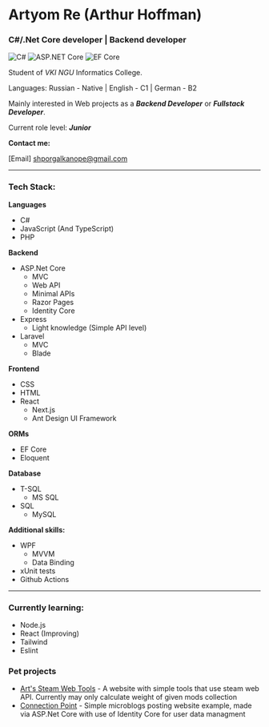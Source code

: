 # Artyom Re (Arthur Hoffman) 
### C#/.Net Core developer | Backend developer
![C#](https://img.shields.io/badge/-C%23-239120?logo=c-sharp) 
![ASP.NET Core](https://img.shields.io/badge/-ASP.NET_Core-512BD4?logo=dotnet) 
![EF Core](https://img.shields.io/badge/-EF_Core-512BD4?logo=dotnet)

Student of *VKI NGU* Informatics College. 

Languages: Russian - Native | English - C1 | German - B2

Mainly interested in Web projects as a ***Backend Developer*** or ***Fullstack Developer***.

Current role level: ***Junior***

**Contact me:**

[Email] shporgalkanope@gmail.com

---
### Tech Stack:
**Languages**
- C#
- JavaScript (And TypeScript)
- PHP

**Backend**
- ASP.Net Core
  - MVC
  - Web API
  - Minimal APIs
  - Razor Pages
  - Identity Core
- Express
  - Light knowledge (Simple API level)
- Laravel
  - MVC
  - Blade

**Frontend**
- CSS
- HTML
- React
  - Next.js
  - Ant Design UI Framework

**ORMs**
- EF Core
- Eloquent

**Database**
- T-SQL
  - MS SQL
- SQL
  - MySQL

**Additional skills:**
- WPF
  - MVVM
  - Data Binding
- xUnit tests
- Github Actions
---
### Currently learning:
- Node.js
- React (Improving)
- Tailwind
- Eslint

### Pet projects
- [Art's Steam Web Tools](https://github.com/Shporgalka-Nope/SteamWebTools.git) - A website with simple tools that use steam web API. Currently may only calculate weight of given mods collection
- [Connection Point](https://github.com/Shporgalka-Nope/SimpleSocialMedia.git) - Simple microblogs posting website example, made via ASP.Net Core with use of Identity Core for user data managment
